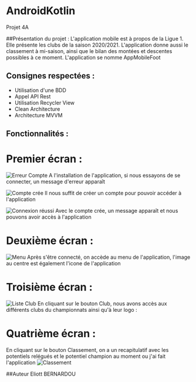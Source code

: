 # AndroidKotlin
Projet 4A

##Présentation du projet : 
L'application mobile est à propos de la Ligue 1. Elle présente les clubs de la saison 2020/2021.
L'application donne aussi le classement à mi-saison, ainsi que le bilan des montées et descentes possibles à ce moment.
L'application se nomme AppMobileFoot

## Consignes respectées : 
- Utilisation d'une BDD
- Appel API Rest
- Utilisation Recycler View
- Clean Architecture
- Architecture MVVM

## Fonctionnalités :
# Premier écran :
![Erreur Compte](https://user-images.githubusercontent.com/64019318/103384135-901a0780-4af5-11eb-8f40-947b2d3b8bb9.png)
A l'installation de l'application, si nous essayons de se connecter, un message d'erreur apparaît

![Compte crée](https://user-images.githubusercontent.com/64019318/103384201-d1aab280-4af5-11eb-94ce-d592960f4a2f.png)
Il nous suffit de créer un compte pour pouvoir accéder à l'application

![Connexion réussi](https://user-images.githubusercontent.com/64019318/103384287-2e0dd200-4af6-11eb-8d1a-bfc7bf8415e9.png)
Avec le compte crée, un message apparaît et nous pouvons avoir accès à l'application

# Deuxième écran :
![Menu](https://user-images.githubusercontent.com/64019318/103384330-51d11800-4af6-11eb-859f-cfdcb6c730f4.png)
Après s'être connecté, on accède au menu  de l'application, l'image au centre est également l'icone de l'application

# Troisième écran :
![Liste Club](https://user-images.githubusercontent.com/64019318/103384421-a8d6ed00-4af6-11eb-9856-f3ac8b04a313.png)
En cliquant sur le bouton Club, nous avons accès aux différents clubs du championnats ainsi qu'à leur logo :


# Quatrième écran :
En cliquant sur le bouton Classement, on a un recapitulatif avec les potentiels relégués et le potentiel champion au moment ou j'ai fait l'application
![Classement](https://user-images.githubusercontent.com/64019318/103384504-edfb1f00-4af6-11eb-9914-60a3e30c6353.png)

##Auteur
Eliott BERNARDOU


